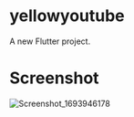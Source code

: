 # yellowyoutube

A new Flutter project.

# Screenshot
![Screenshot_1693946178](https://github.com/sarf01k/yelloyoutube/assets/82218737/3dbf8cca-d4d0-4024-a401-f9c3a52383b9)
